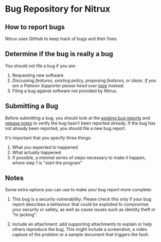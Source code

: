 # Bug Repository for Nitrux
## How to report bugs
Nitrux uses GitHub to keep track of bugs and their fixes.

## Determine if the bug is really a bug
You should not file a bug if you are:

1. Requesting new software.
2. _Discussing features, existing policy, proposing features, or ideas. If you are a Patreon Supporter please head over [here](https://github.com/Nitrux/patreon-feature-requests) instead._
3. Filing a bug against software not provided by Nitrux.

## Submitting a Bug

Before submitting a bug, you should look at the [existing bug reports](https://github.com/issues?utf8=%E2%9C%93&q=is%3Aopen+is%3Aissue+archived%3Afalse+user%3ANitrux+) and [release notes](https://sourceforge.net/p/nitruxos/news/) to verify the bug hasn’t been reported already. If the bug has not already been reported, you should file a new bug report.

It's important that you specify three things:

1. What you expected to happened
2. What actually happened
3. If possible, a minimal series of steps necessary to make it happen, where step 1 is "start the program"

## Notes

Some extra options you can use to make your bug report more complete:

1. This bug is a security vulnerability: Please check this only if your bug report describes a behaviour that could be exploited to compromise your security or safety, as well as cause issues such as identity theft or "hi-jacking".

2. Include an attachment: add supporting attachments to explain or help others reproduce the bug. This might include a screenshot, a video capture of the problem or a sample document that triggers the fault.
